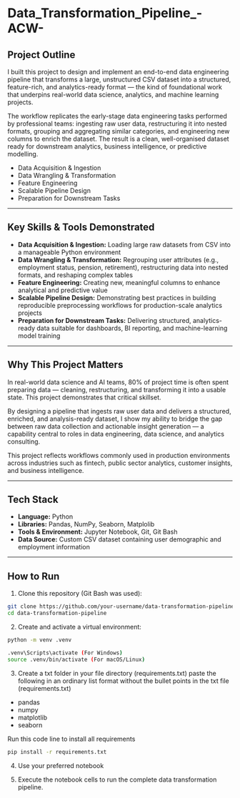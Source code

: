 # Data_Transformation_Pipeline_-ACW-

## Project Outline

I built this project to design and implement an end-to-end data engineering pipeline that transforms a large, unstructured CSV dataset into a structured, feature-rich, and analytics-ready format — the kind of foundational work that underpins real-world data science, analytics, and machine learning projects.

The workflow replicates the early-stage data engineering tasks performed by professional teams: ingesting raw user data, restructuring it into nested formats, grouping and aggregating similar categories, and engineering new columns to enrich the dataset. The result is a clean, well-organised dataset ready for downstream analytics, business intelligence, or predictive modelling.

-  Data Acquisition & Ingestion 
-  Data Wrangling & Transformation 
-  Feature Engineering
-  Scalable Pipeline Design
-  Preparation for Downstream Tasks


---

##  Key Skills & Tools Demonstrated

- **Data Acquisition & Ingestion:** Loading large raw datasets from CSV into a manageable Python environment
- **Data Wrangling & Transformation:** Regrouping user attributes (e.g., employment status, pension, retirement), restructuring data into nested formats, and reshaping complex tables  
- **Feature Engineering:** Creating new, meaningful columns to enhance analytical and predictive value
- **Scalable Pipeline Design:** Demonstrating best practices in building reproducible preprocessing workflows for production-scale analytics projects 
- **Preparation for Downstream Tasks:** Delivering structured, analytics-ready data suitable for dashboards, BI reporting, and machine-learning model training

---

##  Why This Project Matters

In real-world data science and AI teams, 80% of project time is often spent preparing data — cleaning, restructuring, and transforming it into a usable state. This project demonstrates that critical skillset.

By designing a pipeline that ingests raw user data and delivers a structured, enriched, and analysis-ready dataset, I show my ability to bridge the gap between raw data collection and actionable insight generation — a capability central to roles in data engineering, data science, and analytics consulting.

This project reflects workflows commonly used in production environments across industries such as fintech, public sector analytics, customer insights, and business intelligence.

---

##  Tech Stack

- **Language:** Python  
- **Libraries:** Pandas, NumPy, Seaborn, Matplolib
- **Tools & Environment:** Jupyter Notebook, Git, Git Bash
- **Data Source:** Custom CSV dataset containing user demographic and employment information

---

## How to Run

1. Clone this repository (Git Bash was used):

```bash
git clone https://github.com/your-username/data-transformation-pipeline.git
cd data-transformation-pipeline
```

2. Create and activate a virtual environment:

```bash
python -m venv .venv

.venv\Scripts\activate (For Windows)
source .venv/bin/activate (For macOS/Linux)
```

3. Create a txt folder in your file directory (requirements.txt)
paste the following in an ordinary list format without the bullet points in the txt file (requirements.txt)
- pandas
- numpy
- matplotlib
- seaborn

Run this code line to install all requirements
```bash
pip install -r requirements.txt
```

4. Use your preferred notebook

   
5. Execute the notebook cells to run the complete data transformation pipeline.
